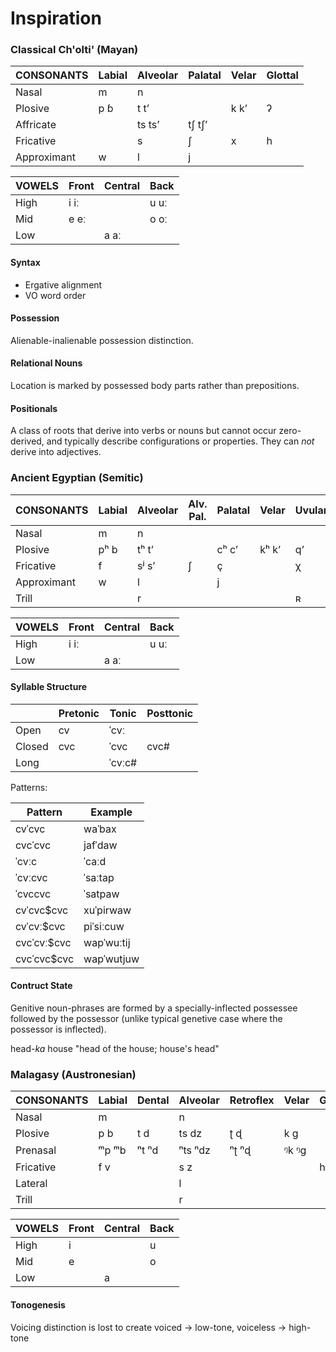 
# Inspiration

### Classical Ch'olti' (Mayan)

| CONSONANTS  | Labial | Alveolar | Palatal | Velar | Glottal |
|---          |---     |---       |---      |---    |---      |
| Nasal       | m      | n        |         |       |         |
| Plosive     | p ɓ    | t tʼ     |         | k kʼ  | ʔ       |
| Affricate   |        | ts tsʼ   | tʃ tʃʼ  |       |         |
| Fricative   |        | s        | ʃ       | x     | h       |
| Approximant | w      | l        | j       |       |         |

| VOWELS | Front | Central | Back |
|---     |---    |---      |---   |
| High   | i iː  |         | u uː |
| Mid    | e eː  |         | o oː |
| Low    |       | a aː    |      |

#### Syntax

- Ergative alignment
- VO word order

#### Possession

Alienable-inalienable possession distinction.

#### Relational Nouns

Location is marked by possessed body parts rather than prepositions.

#### Positionals

A class of roots that derive into verbs or nouns but cannot occur zero-derived, and typically describe configurations or properties.  They can *not* derive into adjectives.

### Ancient Egyptian (Semitic)

| CONSONANTS  | Labial | Alveolar | Alv. Pal. | Palatal | Velar | Uvular | Glottal |
|---          |---     |---       |---        |---      |---    | ---    |---      |
| Nasal       | m      | n        |           |         |       |        |         |
| Plosive     | pʰ b   | tʰ tʼ    |           | cʰ cʼ   | kʰ kʼ | qʼ     | ʔ       |
| Fricative   | f      | sʲ sʼ    | ʃ         | ç       |       | χ      | h       |
| Approximant | w      | l        |           | j       |       |        |         |
| Trill       |        | r        |           |         |       | ʀ      |         |

| VOWELS    | Front | Central | Back  |
|---        |---    |---      |---    |
| High      | i iː  |         | u uː  |
| Low       |       | a aː    |       |

#### Syllable Structure

|        | Pretonic | Tonic   | Posttonic |
| ---    | ---      | ---     | ---       |
| Open   | cv       | ˈcvː    |           |
| Closed | cvc      | ˈcvc    | cvc#      |
| Long   |          | ˈcvːc#  |           |

Patterns:

| Pattern     | Example    |
| ---         | ---        |
| cvˈcvc      | waˈbax     |
| cvcˈcvc     | jafˈdaw    |
| ˈcvːc       | ˈcaːd      |
| ˈcvːcvc     | ˈsaːtap    |
| ˈcvccvc     | ˈsatpaw    |
| cvˈcvc$cvc  | xuˈpirwaw  |
| cvˈcvː$cvc  | piˈsiːcuw  |
| cvcˈcvː$cvc | wapˈwuːtij |
| cvcˈcvc$cvc | wapˈwutjuw |

#### Contruct State

Genitive noun-phrases are formed by a specially-inflected possessee followed by the possessor (unlike typical genetive case where the possessor is inflected).

head-*ka* house "head of the house; house's head"

### Malagasy (Austronesian)

| CONSONANTS  | Labial | Dental | Alveolar | Retroflex | Velar | Glottal |
|---          |---     |---     | ---      |---        |---    |---      |
| Nasal       | m      |        | n        |           |       |         |
| Plosive     | p b    | t d    | ts dz    | ʈ ɖ       | k g   |         |
| Prenasal    | ᵐp ᵐb  | ⁿt ⁿd  | ⁿts ⁿdz  | ⁿʈ ⁿɖ     | ᵑk ᵑg |         |
| Fricative   | f v    |        | s z      |           |       | h       |
| Lateral     |        |        | l        |           |       |         |
| Trill       |        |        | r        |           |       |         |

| VOWELS | Front | Central | Back |
|---     |---    |---      |---   |
| High   | i     |         | u    |
| Mid    | e     |         | o    |
| Low    |       | a       |      |

#### Tonogenesis

Voicing distinction is lost to create voiced → low-tone, voiceless → high-tone
